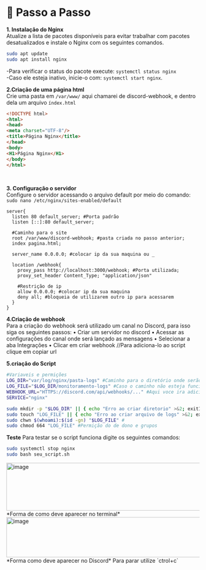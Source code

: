 # 📌 Passo a Passo <br> 
**1. Instalação do Nginx**  <br>
Atualize a lista de pacotes disponíveis para evitar trabalhar com pacotes desatualizados e instale o Nginx com os seguintes comandos. <br>
```bash
sudo apt update
sudo apt install nginx
```
-Para verificar o status do pacote execute: `systemctl status nginx` <br>
-Caso ele esteja inativo, inicie-o com:  `systemctl start nginx`.<br>

**2.Criação de uma página html**<br>
Crie uma pasta em `/var/www/` aqui chamarei de discord-webhook, e dentro dela um arquivo `índex.html`
```html
<!DOCTYPE html>
<html>
<head>
<meta charset="UTF-8"/>
<title>Página Nginx</title>
</head>
<body>
<H1>Página Nginx</H1>
</body>
</html>
```
<br>

**3. Configuração o servidor** <br>
Configure o servidor acessando o arquivo default por meio do comando: `sudo nano /etc/nginx/sites-enabled/default` <br>
```nginx
server{
  listen 80 default_server; #Porta padrão
  listen [::]:80 default_server;

  #Caminho para o site
  root /var/www/discord-webhook; #pasta criada no passo anterior;
  index pagina.html;
  
  server_name 0.0.0.0; #colocar ip da sua maquina ou _

  location /webhook{
    proxy_pass http://localhost:3000/webhook; #Porta utilizada;
    proxy_set_header Content_Type; "application/json"

    #Restrição de ip
    allow 0.0.0.0; #colocar ip da sua maquina
    deny all; #bloqueia de utilizarem outro ip para acessarem
  }
}
```
**4.Criação de webhook**<br>
Para a criação do webhook será utilizado um canal no Discord, para isso siga os seguintes passos:
• Criar um servidor no discord
• Acessar as configurações do canal onde será lançado as mensagens
• Selecionar a aba Integrações
• Clicar em criar webhook
//Para adiciona-lo ao script clique em copiar url
<br>

**5.criação do Script**
```bash
#Variaveis e permições
LOG_DIR="var/log/nginx/pasta-logs" #Caminho para o diretório onde serão armazenados os arquivo de logs
LOG_FILE="$LOG_DIR/monitoramento-logs" #Caso o caminho não esteja funcionando tente desta forma
WEBHOOK_URL="HTTPS://discord.com/api/webhooks/..." #Aqui voce ira adicionar a url do Webhook
SERVICE="nginx"

sudo mkdir -p "$LOG_DIR" || { echo "Erro ao criar diretorio" >&2; exit1; } #
sudo touch "LOG_FILE" || { echo "Erro ao criar arquivo de logs" >&2; exit1; }#
sudo chwn $(whoami):$(id -gn) "$LOG_FILE" #
sudo chmod 664 "LOG_FILE" #Permição do de dono e grupos
```
**Teste**
Para testar se o script funciona digite os seguintes comandos:
```bash
sudo systemctl stop nginx
sudo bash seu_script.sh
```
<img width="514" height="125" alt="image" src="https://github.com/user-attachments/assets/ab5c9f38-13af-4393-8b9d-cdc3b807c49d" />
<br>
*Forma de como deve aparecer no terminal*
<img width="718" height="105" alt="image" src="https://github.com/user-attachments/assets/20a7e9a1-9b68-4c7c-9b4c-11dd6ac62765" />
<br>
*Forma como deve aparecer no Discord*
Para parar utilize `ctrol+c`
